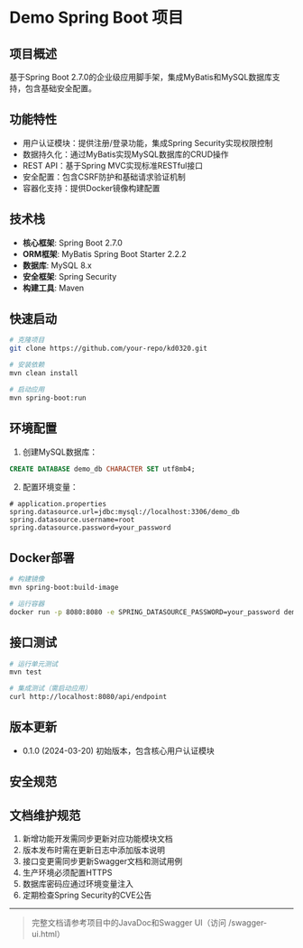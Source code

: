 # Demo Spring Boot 项目

## 项目概述
基于Spring Boot 2.7.0的企业级应用脚手架，集成MyBatis和MySQL数据库支持，包含基础安全配置。

## 功能特性
- 用户认证模块：提供注册/登录功能，集成Spring Security实现权限控制
- 数据持久化：通过MyBatis实现MySQL数据库的CRUD操作
- REST API：基于Spring MVC实现标准RESTful接口
- 安全配置：包含CSRF防护和基础请求验证机制
- 容器化支持：提供Docker镜像构建配置

## 技术栈
- **核心框架**: Spring Boot 2.7.0
- **ORM框架**: MyBatis Spring Boot Starter 2.2.2
- **数据库**: MySQL 8.x
- **安全框架**: Spring Security
- **构建工具**: Maven

## 快速启动
```bash
# 克隆项目
git clone https://github.com/your-repo/kd0320.git

# 安装依赖
mvn clean install

# 启动应用
mvn spring-boot:run
```

## 环境配置
1. 创建MySQL数据库：
```sql
CREATE DATABASE demo_db CHARACTER SET utf8mb4;
```
2. 配置环境变量：
```properties
# application.properties
spring.datasource.url=jdbc:mysql://localhost:3306/demo_db
spring.datasource.username=root
spring.datasource.password=your_password
```

## Docker部署
```bash
# 构建镜像
mvn spring-boot:build-image

# 运行容器
docker run -p 8080:8080 -e SPRING_DATASOURCE_PASSWORD=your_password demo:0.0.1-SNAPSHOT
```

## 接口测试
```bash
# 运行单元测试
mvn test

# 集成测试（需启动应用）
curl http://localhost:8080/api/endpoint
```

## 版本更新
- 0.1.0 (2024-03-20) 初始版本，包含核心用户认证模块

## 安全规范

## 文档维护规范
1. 新增功能开发需同步更新对应功能模块文档
2. 版本发布时需在更新日志中添加版本说明
3. 接口变更需同步更新Swagger文档和测试用例
1. 生产环境必须配置HTTPS
2. 数据库密码应通过环境变量注入
3. 定期检查Spring Security的CVE公告

---
> 完整文档请参考项目中的JavaDoc和Swagger UI（访问 /swagger-ui.html）